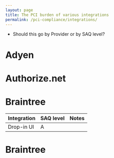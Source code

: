 ```yaml
---
layout: page
title: The PCI burden of various integrations 
permalink: /pci-compliance/integrations/
---
```


- Should this go by Provider or by SAQ level?

# Adyen

# Authorize.net

# Braintree

| Integration | SAQ level | Notes |
| --- | --- | --- |
| Drop-in UI | A | |

# Braintree

